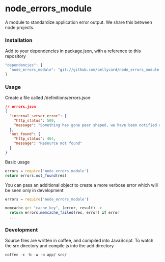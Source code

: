 node_errors_module
==================

A module to standardize application error output.  We share this between node projects.

### Installation

Add to your dependencies in package.json, with a reference to this repository

```JAVASCRIPT
"dependencies": {
  "node_errors_module": "git://github.com/bellycard/node_errors_module.git#v0.0.1"
}
```

### Usage

Create a file called /definitions/errors.json

```JSON
// errors.json
{
  "internal_server_error": {
    "http_status": 500,
    "message": "Something has gone pear shaped, we have been notified and will try and fix it"
  },
  "not_found": {
    "http_status": 404,
    "message": "Resource not found"
  }
}
```

Basic usage

```JAVASCRIPT
errors = require('node_errors_module')
return errors.not_found(res)
```

You can pass an additional object to create a more verbose error which will be seen only in development

```JAVASCRIPT
errors = require('node_errors_module')

memcache.get "cache_key", (error, result) ->
  return errors.memcache_failed(res, error) if error
  ...

```


### Development

Source files are written in coffee, and compiled into JavaScript.  To watch the src directory and compile js into the add directory
```
coffee -c -b -w -o app/ src/
```
